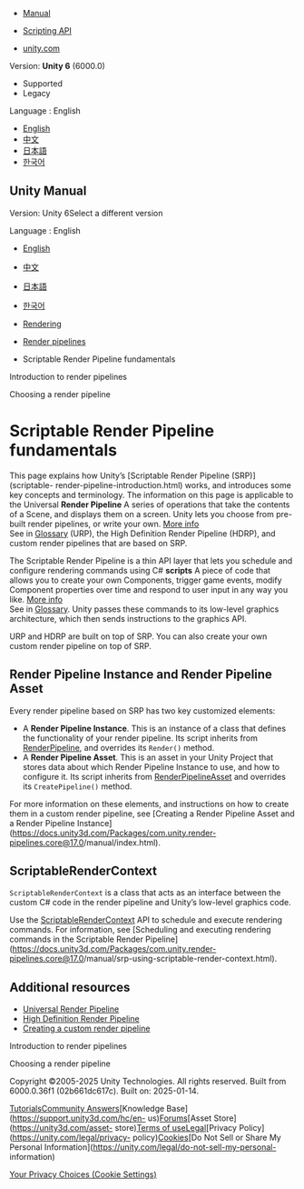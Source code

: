 [](https://docs.unity3d.com)

  * [Manual](../Manual/index.html)
  * [Scripting API](../ScriptReference/index.html)

  * [unity.com](https://unity.com/)

Version: **Unity 6** (6000.0)

  * Supported
  * Legacy

Language : English

  * [English](/Manual/scriptable-render-pipeline-introduction.html)
  * [中文](/cn/current/Manual/scriptable-render-pipeline-introduction.html)
  * [日本語](/ja/current/Manual/scriptable-render-pipeline-introduction.html)
  * [한국어](/kr/current/Manual/scriptable-render-pipeline-introduction.html)

[](https://docs.unity3d.com)

## Unity Manual

Version: Unity 6Select a different version

Language : English

  * [English](/Manual/scriptable-render-pipeline-introduction.html)
  * [中文](/cn/current/Manual/scriptable-render-pipeline-introduction.html)
  * [日本語](/ja/current/Manual/scriptable-render-pipeline-introduction.html)
  * [한국어](/kr/current/Manual/scriptable-render-pipeline-introduction.html)

  * [Rendering](rendering-and-post-processing.html)
  * [Render pipelines](render-pipelines.html)
  * Scriptable Render Pipeline fundamentals

[](render-pipelines-overview.html)

Introduction to render pipelines

[](choose-a-render-pipeline-landing.html)

Choosing a render pipeline

# Scriptable Render Pipeline fundamentals

This page explains how Unity’s [Scriptable Render Pipeline (SRP)](scriptable-
render-pipeline-introduction.html) works, and introduces some key concepts and
terminology. The information on this page is applicable to the Universal
**Render Pipeline** A series of operations that take the contents of a Scene,
and displays them on a screen. Unity lets you choose from pre-built render
pipelines, or write your own. [More info](render-pipelines.html)  
See in [Glossary](Glossary.html#Renderpipeline) (URP), the High Definition
Render Pipeline (HDRP), and custom render pipelines that are based on SRP.

The Scriptable Render Pipeline is a thin API layer that lets you schedule and
configure rendering commands using C# **scripts** A piece of code that allows
you to create your own Components, trigger game events, modify Component
properties over time and respond to user input in any way you like. [More
info](creating-scripts.html)  
See in [Glossary](Glossary.html#Scripts). Unity passes these commands to its
low-level graphics architecture, which then sends instructions to the graphics
API.

URP and HDRP are built on top of SRP. You can also create your own custom
render pipeline on top of SRP.

## Render Pipeline Instance and Render Pipeline Asset

Every render pipeline based on SRP has two key customized elements:

  * A **Render Pipeline Instance**. This is an instance of a class that defines the functionality of your render pipeline. Its script inherits from [RenderPipeline](../ScriptReference/Rendering.RenderPipeline.html), and overrides its `Render()` method.
  * A **Render Pipeline Asset**. This is an asset in your Unity Project that stores data about which Render Pipeline Instance to use, and how to configure it. Its script inherits from [RenderPipelineAsset](../ScriptReference/Rendering.RenderPipelineAsset.html) and overrides its `CreatePipeline()` method.

For more information on these elements, and instructions on how to create them
in a custom render pipeline, see [Creating a Render Pipeline Asset and a
Render Pipeline Instance](https://docs.unity3d.com/Packages/com.unity.render-
pipelines.core@17.0/manual/index.html).

## ScriptableRenderContext

`ScriptableRenderContext` is a class that acts as an interface between the
custom C# code in the render pipeline and Unity’s low-level graphics code.

Use the
[ScriptableRenderContext](../ScriptReference/Rendering.ScriptableRenderContext.html)
API to schedule and execute rendering commands. For information, see
[Scheduling and executing rendering commands in the Scriptable Render
Pipeline](https://docs.unity3d.com/Packages/com.unity.render-
pipelines.core@17.0/manual/srp-using-scriptable-render-context.html).

## Additional resources

  * [Universal Render Pipeline](universal-render-pipeline.html)
  * [High Definition Render Pipeline](high-definition-render-pipeline.html)
  * [Creating a custom render pipeline](https://docs.unity3d.com/Packages/com.unity.render-pipelines.core@17.0/manual/srp-custom.html)

[](render-pipelines-overview.html)

Introduction to render pipelines

[](choose-a-render-pipeline-landing.html)

Choosing a render pipeline

Copyright ©2005-2025 Unity Technologies. All rights reserved. Built from
6000.0.36f1 (02b661dc617c). Built on: 2025-01-14.

[Tutorials](https://learn.unity.com/)[Community
Answers](https://answers.unity3d.com)[Knowledge
Base](https://support.unity3d.com/hc/en-
us)[Forums](https://forum.unity3d.com)[Asset Store](https://unity3d.com/asset-
store)[Terms of
use](https://docs.unity3d.com/Manual/TermsOfUse.html)[Legal](https://unity.com/legal)[Privacy
Policy](https://unity.com/legal/privacy-
policy)[Cookies](https://unity.com/legal/cookie-policy)[Do Not Sell or Share
My Personal Information](https://unity.com/legal/do-not-sell-my-personal-
information)

[Your Privacy Choices (Cookie Settings)](javascript:void\(0\);)

